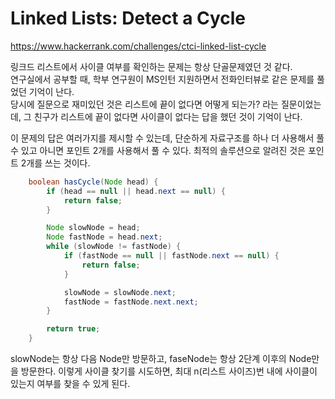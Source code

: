 # Linked Lists: Detect a Cycle

<https://www.hackerrank.com/challenges/ctci-linked-list-cycle>

링크드 리스트에서 사이클 여부를 확인하는 문제는 항상 단골문제였던 것 같다.  
연구실에서 공부할 때, 학부 연구원이 MS인턴 지원하면서 전화인터뷰로 같은 문제를 풀었던 기억이 난다.  
당시에 질문으로 재미있던 것은 리스트에 끝이 없다면 어떻게 되는가? 라는 질문이었는데,
그 친구가 리스트에 끝이 없다면 사이클이 없다는 답을 했던 것이 기억이 난다.

이 문제의 답은 여러가지를 제시할 수 있는데, 단순하게 자료구조를 하나 더 사용해서 풀 수 있고 아니면 포인트 2개를 사용해서 풀 수 있다. 최적의 솔루션으로 알려진 것은 포인트 2개를 쓰는 것이다.

```java
	boolean hasCycle(Node head) {
		if (head == null || head.next == null) {
			return false;
		}

		Node slowNode = head;
		Node fastNode = head.next;
		while (slowNode != fastNode) {
			if (fastNode == null || fastNode.next == null) {
				return false;
			}

			slowNode = slowNode.next;
			fastNode = fastNode.next.next;
		}

		return true;
	}
```

slowNode는 항상 다음 Node만 방문하고, faseNode는 항상 2단계 이후의 Node만을 방문한다. 
이렇게 사이클 찾기를 시도하면, 최대 n(리스트 사이즈)번 내에 사이클이 있는지 여부를 찾을 수 있게 된다.
